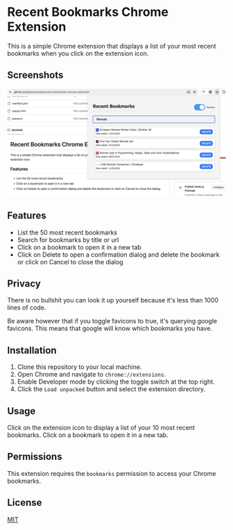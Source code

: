 # Recent Bookmarks Chrome Extension

This is a simple Chrome extension that displays a list of your most recent bookmarks when you click on the extension icon.

## Screenshots

![Screenshot 1](screenshots/screenshot-1.png)

## Features

- List the 50 most recent bookmarks
- Search for bookmarks by title or url
- Click on a bookmark to open it in a new tab
- Click on Delete to open a confirmation dialog and delete the bookmark or click on Cancel to close the dialog

## Privacy

There is no bullshit you can look it up yourself because it's less than 1000 lines of code.

Be aware however that if you toggle favicons to true, it's querying google favicons.
This means that google will know which bookmarks you have.

## Installation

1. Clone this repository to your local machine.
2. Open Chrome and navigate to `chrome://extensions`.
3. Enable Developer mode by clicking the toggle switch at the top right.
4. Click the `Load unpacked` button and select the extension directory.

## Usage

Click on the extension icon to display a list of your 10 most recent bookmarks. Click on a bookmark to open it in a new tab.

## Permissions

This extension requires the `bookmarks` permission to access your Chrome bookmarks.

<!-- ## Contributing

Pull requests are welcome. For major changes, please open an issue first to discuss what you would like to change. -->

## License

[MIT](https://choosealicense.com/licenses/mit/)
